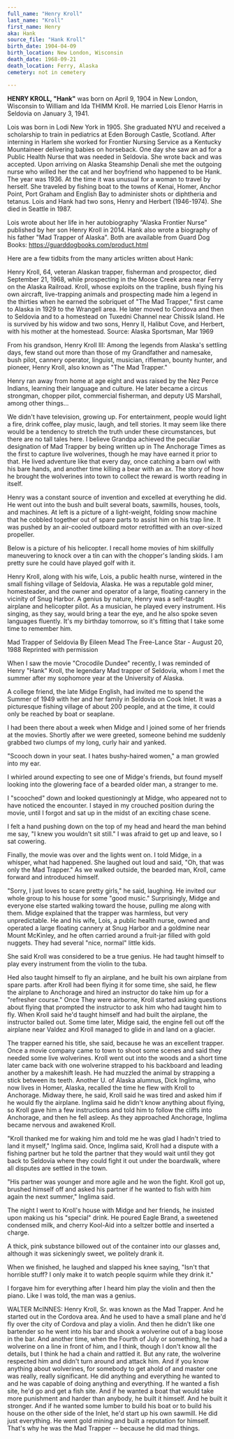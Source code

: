```yaml
---
full_name: "Henry Kroll"
last_name: "Kroll"
first_name: Henry
aka: Hank
source_file: "Hank Kroll"
birth_date: 1904-04-09
birth_location: New London, Wisconsin
death_date: 1968-09-21
death_location: Ferry, Alaska
cemetery: not in cemetery

---
```


**HENRY KROLL, "Hank"** was born on April 9, 1904 in New London, Wisconsin to William and Ida THIMM Kroll. He married Lois Elenor Harris in Seldovia on January 3, 1941.  

Lois was born in Lodi New York in 1905.  She graduated NYU and received a scholarship to train in pediatrics at Eden Borough Castle, Scotland.  After interning in Harlem she worked for Frontier Nursing Service as a Kentucky Mountaineer delivering babies on horseback. One day she saw an ad for a Public Health Nurse that was needed in Seldovia. She wrote back and was accepted.  Upon arriving on Alaska Steamship Denali she met the outgoing nurse who willed her the cat and her boyfriend who happened to be Hank.  The year was 1936.  At the time it was unusual for a woman to travel by herself.  She traveled by fishing boat to the towns of Kenai, Homer, Anchor Point, Port Graham and English Bay to administer shots or diphtheria and tetanus.  Lois and Hank had two sons, Henry and Herbert (1946-1974).  She died in Seattle in 1987.  

Lois wrote about her life in her autobiography “Alaska Frontier Nurse” published by her son Henry Kroll in 2014. Hank also wrote a biography of his father "Mad Trapper of Alaska". Both are available from Guard Dog Books: https://guarddogbooks.com/product.html

Here are a few tidbits from the many articles written about Hank:

Henry Kroll, 64, veteran Alaskan trapper, fisherman and prospector, died September 21, 1968, while prospecting in the Moose Creek area near Ferry on the Alaska Railroad.  Kroll, whose exploits on the trapline, bush flying his own aircraft, live-trapping animals and prospecting made him a legend in the thirties when he earned the sobriquet of "The Mad Trapper," first came to Alaska in 1929 to the Wrangell area.  He later moved to Cordova and then to Seldovia and to a homestead on Tuxedni Channel near Chissik Island.  He is survived by his widow and two sons, Henry II, Halibut Cove, and Herbert, with his mother at the homestead.  Source: Alaska Sportsman, Mar 1969


From his grandson, Henry Kroll III:
Among the legends from Alaska's settling days, few stand out more than those of my Grandfather and namesake, bush pilot, cannery operator, linguist, musician, rifleman, bounty hunter, and pioneer, Henry Kroll, also known as "The Mad Trapper."

Henry ran away from home at age eight and was raised by the Nez Perce Indians, learning their language and culture. He later became a circus strongman, chopper pilot, commercial fisherman, and deputy US Marshall, among other things...

We didn't have television, growing up. For entertainment, people would light a fire, drink coffee, play music, laugh, and tell stories. It may seem like there would be a tendency to stretch the truth under these circumstances, but there are no tall tales here. I believe Grandpa achieved the peculiar designation of Mad Trapper by being written up in The Anchorage Times as the first to capture live wolverines, though he may have earned it prior to that. He lived adventure like that every day, once catching a barn owl with his bare hands, and another time killing a bear with an ax. The story of how he brought the wolverines into town to collect the reward is worth reading in itself.

Henry was a constant source of invention and excelled at everything he did. He went out into the bush and built several boats, sawmills, houses, tools, and machines. At left is a picture of a light-weight, folding snow machine that he cobbled together out of spare parts to assist him on his trap line. It was pushed by an air-cooled outboard motor retrofitted with an over-sized propeller.

Below is a picture of his helicopter. I recall home movies of him skillfully maneuvering to knock over a tin can with the chopper's landing skids. I am pretty sure he could have played golf with it.

Henry Kroll, along with his wife, Lois, a public health nurse, wintered in the small fishing village of Seldovia, Alaska. He was a reputable gold miner, homesteader, and the owner and operator of a large, floating cannery in the vicinity of Snug Harbor. A genius by nature, Henry was a self-taught airplane and helicopter pilot. As a musician, he played every instrument. His singing, as they say, would bring a tear the eye, and he also spoke seven languages fluently. It's my birthday tomorrow, so it's fitting that I take some time to remember him. 


Mad Trapper of Seldovia
                         By Eileen Mead   The Free-Lance Star - August 20, 1988     Reprinted with permission

When I saw the movie "Crocodile Dundee" recently, I was reminded of Henry "Hank" Kroll, the legendary Mad trapper of Seldovia, whom I met the summer after my sophomore year at the University of Alaska.

A college friend, the late Midge English, had invited me to spend the Summer of 1949 with her and her family in Seldovia on Cook Inlet. It was a picturesque fishing village of about 200 people, and at the time, it could only be reached by boat or seaplane.

I had been there about a week when Midge and I joined some of her friends at the movies. Shortly after we were greeted, someone behind me suddenly grabbed two clumps of my long, curly hair and yanked.

"Scooch down in your seat. I hates bushy-haired women," a man growled into my ear.

I whirled around expecting to see one of Midge's friends, but found myself looking into the glowering face of a bearded older man, a stranger to me.

I "scooched" down and looked questioningly at Midge, who appeared not to have noticed the encounter. I stayed in my crouched position during the movie, until I forgot and sat up in the midst of an exciting chase scene.

I felt a hand pushing down on the top of my head and heard the man behind me say, "I knew you wouldn't sit still." I was afraid to get up and leave, so I sat cowering.

Finally, the movie was over and the lights went on. I told Midge, in a whisper, what had happened. She laughed out loud and said, "Oh, that was only the Mad Trapper." As we walked outside, the bearded man, Kroll, came forward and introduced himself.

"Sorry, I just loves to scare pretty girls," he said, laughing. He invited our whole group to his house for some "good music." Surprisingly, Midge and everyone else started walking toward the house, pulling me along with them. Midge explained that the trapper was harmless, but very unpredictable. He and his wife, Lois, a public health nurse, owned and operated a large floating cannery at Snug Harbor and a goldmine near Mount McKinley, and he often carried around a fruit-jar filled with gold nuggets. They had several "nice, normal" little kids.

She said Kroll was considered to be a true genius. He had taught himself to play every instrument from the violin to the tuba.

Hed also taught himself to fly an airplane, and he built his own airplane from spare parts. after Kroll had been flying it for some time, she said, he flew the airplane to Anchorage and hired an instructor do take him up for a "refresher course." Once They were airborne, Kroll started asking questions about flying that prompted the instructor to ask him who had taught him to fly. When Kroll said he'd taught himself and had built the airplane, the instructor bailed out. Some time later, Midge said, the engine fell out off the airplane near Valdez and Kroll managed to glide in and land on a glacier.

The trapper earned his title, she said, because he was an excellent trapper. Once a movie company came to town to shoot some scenes and said they needed some live wolverines. Kroll went out into the woods and a short time later came back with one wolverine strapped to his backboard and leading another by a makeshift leash. He had muzzled the animal by strapping a stick between its teeth. Another U. of Alaska alumnus, Dick Inglima, who now lives in Homer, Alaska, recalled the time he flew with Kroll to Anchorage. Midway there, he said, Kroll said he was tired and asked him if he would fly the airplane. Inglima said he didn't know anything about flying, so Kroll gave him a few instructions and told him to follow the cliffs into Anchorage, and then he fell asleep. As they approached Anchorage, Inglima became nervous and awakened Kroll.

"Kroll thanked me for waking him and told me he was glad I hadn't tried to land it myself," Inglima said. Once, Inglima said, Kroll had a dispute with a fishing partner but he told the partner that they would wait until they got back to Seldovia where they could fight it out under the boardwalk, where all disputes are settled in the town.

"His partner was younger and more agile and he won the fight. Kroll got up, brushed himself off and asked his partner if he wanted to fish with him again the next summer," Inglima said.

The night I went to Kroll's house with Midge and her friends, he insisted upon making us his "special" drink. He poured Eagle Brand, a sweetened condensed milk, and cherry Kool-Aid into a seltzer bottle and inserted a charge.

A thick, pink substance billowed out of the container into our glasses and, although it was sickeningly sweet, we politely drank it.

When we finished, he laughed and slapped his knee saying, "Isn't that horrible stuff? I only make it to watch people squirm while they drink it."

I forgave him for everything after I heard him play the violin and then the piano. Like I was told, the man was a genius.



WALTER McINNES: Henry Kroll, Sr. was known as the Mad Trapper. And he started out in the Cordova area. And he used to have a small plane and he'd fly over the city of Cordova and play a violin.  And then he didn't like one bartender so he went into his bar and shook a wolverine out of a bag loose in the bar.
And another time, when the Fourth of July or something, he had a wolverine on a line in front of him, and I think, though I don't know all the details, but I think he had a chain and rattled it.
But any rate, the wolverine respected him and didn't turn around and attack him. And if you know anything about wolverines, for somebody to get ahold of and master one was really, really significant.
He did anything and everything he wanted to and he was capable of doing anything and everything.  If he wanted a fish site, he'd go and get a fish site. And if he wanted a boat that would take more punishment and harder than anybody, he built it himself.  And he built it stronger. And if he wanted some lumber to build his boat or to build his house on the other side of the Inlet, he'd start up his own sawmill.
He did just everything. He went gold mining and built a reputation for himself. That's why he was the Mad Trapper -- because he did mad things. 
